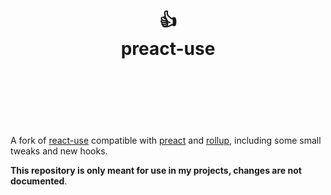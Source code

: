 <div align="center">
  <h1>
    <br/>
    <br/>
    👍
    <br />
    preact-use
    <br />
    <br />
    <br />
    <br />
  </h1>
</div>

A fork of [react-use](https://github.com/streamich/react-use) compatible with
[preact](https://github.com/preactjs/preact) and 
[rollup](https://github.com/rollup/rollup),
including some small tweaks and new hooks.

**This repository is only meant for use in my projects, changes are not documented**.
